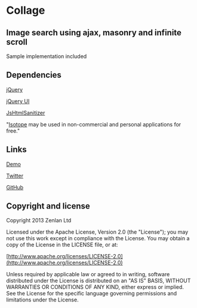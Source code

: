 # Collage

## Image search using ajax, masonry and infinite scroll

Sample implementation included

## Dependencies

[jQuery](http://jquery.com)

[jQuery UI](http://jqueryui.com)

[JsHtmlSanitizer](https://code.google.com/p/google-caja/wiki/JsHtmlSanitizer)

"[Isotope](http://isotope.metafizzy.co) may be used in non-commercial and personal applications for free."

## Links

[Demo](http://www.zenlan.com/collage)

[Twitter](http://twitter.com/zenlan)

[GitHub](http://github.com/zenlan)


## Copyright and license

Copyright 2013 Zenlan Ltd

Licensed under the Apache License, Version 2.0 (the "License");
you may not use this work except in compliance with the License.
You may obtain a copy of the License in the LICENSE file, or at:

  [http://www.apache.org/licenses/LICENSE-2.0](http://www.apache.org/licenses/LICENSE-2.0)

Unless required by applicable law or agreed to in writing, software
distributed under the License is distributed on an "AS IS" BASIS,
WITHOUT WARRANTIES OR CONDITIONS OF ANY KIND, either express or implied.
See the License for the specific language governing permissions and
limitations under the License.